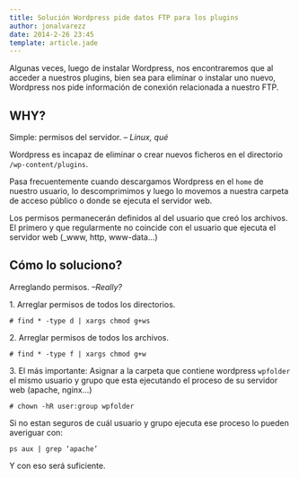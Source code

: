 ```yaml
---
title: Solución Wordpress pide datos FTP para los plugins
author: jonalvarezz
date: 2014-2-26 23:45
template: article.jade
---
```


Algunas veces, luego de instalar Wordpress, nos encontraremos que al acceder a nuestros plugins, bien sea para eliminar o instalar uno nuevo, Wordpress nos pide información de conexión relacionada a nuestro FTP.

## WHY?

Simple: permisos del servidor. – _Linux, qué_

Wordpress es incapaz de eliminar o crear nuevos ficheros en el directorio `/wp-content/plugins`.

Pasa frecuentemente cuando descargamos Wordpress en el `home` de nuestro usuario, lo descomprimimos y luego lo movemos a nuestra carpeta de acceso público o donde se ejecuta el servidor web.

Los permisos permanecerán definidos al del usuario que creó los archivos. El primero y que regularmente no coincide con el usuario que ejecuta el servidor web (\_www, http, www-data...)

## Cómo lo soluciono?

Arreglando permisos. _–Really?_

1\. Arreglar permisos de todos los directorios.

    # find * -type d | xargs chmod g+ws

2\. Arreglar permisos de todos los archivos.

    # find * -type f | xargs chmod g+w

3\. El más importante: Asignar a la carpeta que contiene wordpress `wpfolder` el mismo usuario y grupo que esta ejecutando el proceso de su servidor web (apache, nginx...)

    # chown -hR user:group wpfolder

Si no estan seguros de cuál usuario y grupo ejecuta ese proceso lo pueden averiguar con:

    ps aux | grep ‘apache’

Y con eso será suficiente.
